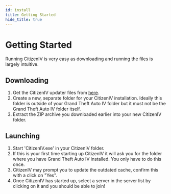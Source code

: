 ```yaml
---
id: install
title: Getting Started
hide_title: true
---
```


# Getting Started

Running CitizenIV is very easy as downloading and running the files is largely intuitive.

## Downloading

1. Get the CitizenIV updater files from [here](https://citizeniv.net/files/CitizenIV.zip).
2. Create a new, separate folder for your CitizenIV installation. Ideally this folder is outside of your Grand Theft Auto IV folder but it must not be the Grand Theft Auto IV folder itself.
3. Extract the ZIP archive you downloaded earlier into your new CitizenIV folder.

## Launching

1. Start 'CitizenIV.exe' in your CitizenIV folder.
2. If this is your first time starting up CitizenIV it will ask you for the folder where you have Grand Theft Auto IV installed. You only have to do this once.
3. CitizenIV may prompt you to update the outdated cache, confirm this with a click on "Yes".
4. Once CitizenIV has started up, select a server in the server list by clicking on it and you should be able to join!